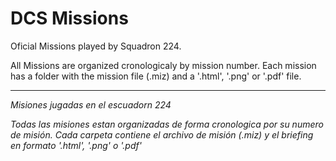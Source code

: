 # DCS Missions
Oficial Missions played by Squadron 224. 

All Missions are organized cronologicaly by mission number. Each mission has a folder with the mission file (.miz) and a '.html', '.png' or '.pdf' file.
<hr>

*Misiones jugadas en el escuadorn 224*

*Todas las misiones estan organizadas de forma cronologica por su numero de misión. Cada carpeta contiene el archivo de misión (.miz) y el briefing en formato '.html', '.png' o '.pdf'*

